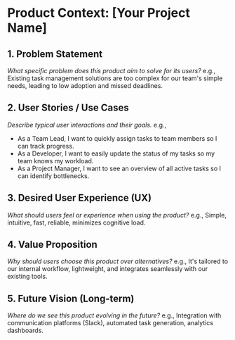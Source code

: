 # Product Context: [Your Project Name]

## 1. Problem Statement
*What specific problem does this product aim to solve for its users?*
e.g., Existing task management solutions are too complex for our team's simple needs, leading to low adoption and missed deadlines.

## 2. User Stories / Use Cases
*Describe typical user interactions and their goals.*
e.g.,
- As a Team Lead, I want to quickly assign tasks to team members so I can track progress.
- As a Developer, I want to easily update the status of my tasks so my team knows my workload.
- As a Project Manager, I want to see an overview of all active tasks so I can identify bottlenecks.

## 3. Desired User Experience (UX)
*What should users feel or experience when using the product?*
e.g., Simple, intuitive, fast, reliable, minimizes cognitive load.

## 4. Value Proposition
*Why should users choose this product over alternatives?*
e.g., It's tailored to our internal workflow, lightweight, and integrates seamlessly with our existing tools.

## 5. Future Vision (Long-term)
*Where do we see this product evolving in the future?*
e.g., Integration with communication platforms (Slack), automated task generation, analytics dashboards.